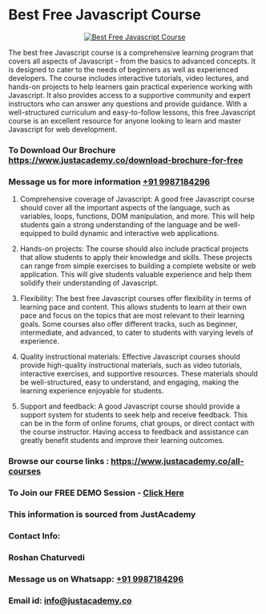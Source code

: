 # Best Free Javascript Course

<p align="center">
  <a href="https://justacademy.co/course-detail/javascript-training">
    <img src="https://justacademy.co/storage2/course_image/1676636853_course_image.webp" alt="Best Free Javascript Course">
  </a>
</p>

The best free Javascript course is a comprehensive learning program that covers all aspects of Javascript - from the basics to advanced concepts. It is designed to cater to the needs of beginners as well as experienced developers. The course includes interactive tutorials, video lectures, and hands-on projects to help learners gain practical experience working with Javascript. It also provides access to a supportive community and expert instructors who can answer any questions and provide guidance. With a well-structured curriculum and easy-to-follow lessons, this free Javascript course is an excellent resource for anyone looking to learn and master Javascript for web development.
### To Download Our Brochure https://www.justacademy.co/download-brochure-for-free
### Message us for more information [+91 9987184296](https://api.whatsapp.com/send?phone=919987184296)
1) Comprehensive coverage of Javascript: A good free Javascript course should cover all the important aspects of the language, such as variables, loops, functions, DOM manipulation, and more. This will help students gain a strong understanding of the language and be well-equipped to build dynamic and interactive web applications.

2) Hands-on projects: The course should also include practical projects that allow students to apply their knowledge and skills. These projects can range from simple exercises to building a complete website or web application. This will give students valuable experience and help them solidify their understanding of Javascript.

3) Flexibility: The best free Javascript courses offer flexibility in terms of learning pace and content. This allows students to learn at their own pace and focus on the topics that are most relevant to their learning goals. Some courses also offer different tracks, such as beginner, intermediate, and advanced, to cater to students with varying levels of experience.

4) Quality instructional materials: Effective Javascript courses should provide high-quality instructional materials, such as video tutorials, interactive exercises, and supportive resources. These materials should be well-structured, easy to understand, and engaging, making the learning experience enjoyable for students.

5) Support and feedback: A good Javascript course should provide a support system for students to seek help and receive feedback. This can be in the form of online forums, chat groups, or direct contact with the course instructor. Having access to feedback and assistance can greatly benefit students and improve their learning outcomes.

### Browse our course links : https://www.justacademy.co/all-courses 
### To Join our FREE DEMO Session - [Click Here](https://www.justacademy.co/register-for-course-demo)


### This information is sourced from JustAcademy
### Contact Info:
### Roshan Chaturvedi
### Message us on Whatsapp: [+91 9987184296](https://api.whatsapp.com/send?phone=919987184296)
### Email id: [info@justacademy.co](mailto:info@justacademy.co)
                    